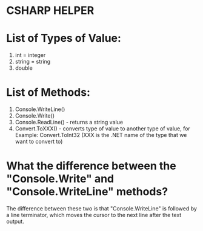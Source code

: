 # CSHARP HELPER

# List of Types of Value:
1. int = integer
2. string = string
3. double

# List of Methods:
1. Console.WriteLine()
2. Console.Write()
3. Console.ReadLine() - returns a string value
4. Convert.ToXXX() - converts type of value to another type of value, for Example: Convert.ToInt32 (XXX is the .NET name of the type that we want to convert to)

# What the difference between the "Console.Write" and "Console.WriteLine" methods?
The difference between these two is that "Console.WriteLine" is followed by a line terminator, which moves the cursor to the next line after the text output. 

